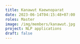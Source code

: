 ```yaml
---
title: Kanawut Kaewnoparat
date: 2023-06-14T04:15:48+07:00
roles: Master
image: /img/members/kanawut.jpg
project: NLP applications
draft: false
---
```


